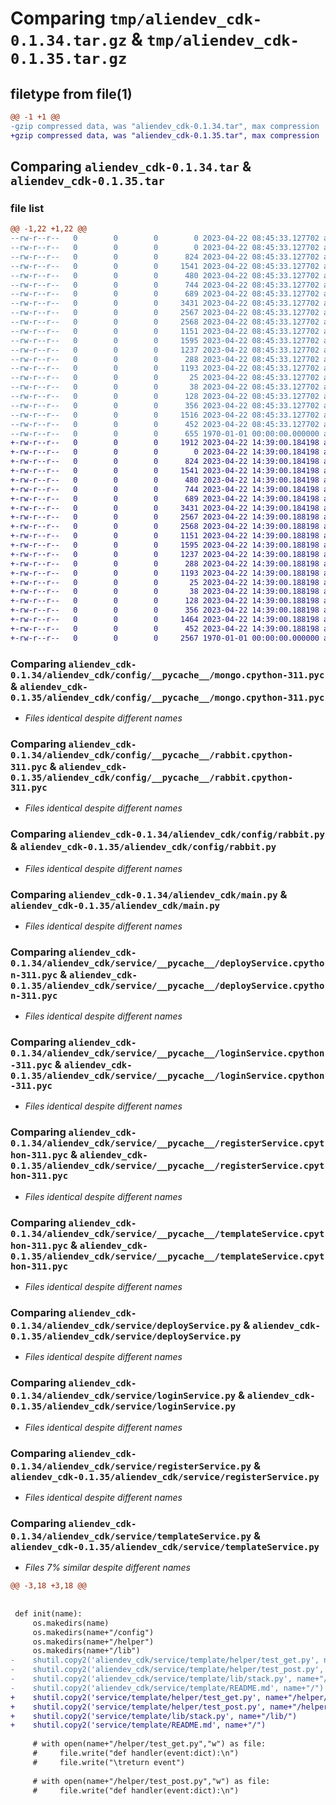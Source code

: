 # Comparing `tmp/aliendev_cdk-0.1.34.tar.gz` & `tmp/aliendev_cdk-0.1.35.tar.gz`

## filetype from file(1)

```diff
@@ -1 +1 @@
-gzip compressed data, was "aliendev_cdk-0.1.34.tar", max compression
+gzip compressed data, was "aliendev_cdk-0.1.35.tar", max compression
```

## Comparing `aliendev_cdk-0.1.34.tar` & `aliendev_cdk-0.1.35.tar`

### file list

```diff
@@ -1,22 +1,22 @@
--rw-r--r--   0        0        0        0 2023-04-22 08:45:33.127702 aliendev_cdk-0.1.34/README.md
--rw-r--r--   0        0        0        0 2023-04-22 08:45:33.127702 aliendev_cdk-0.1.34/aliendev_cdk/__init__.py
--rw-r--r--   0        0        0      824 2023-04-22 08:45:33.127702 aliendev_cdk-0.1.34/aliendev_cdk/config/__pycache__/mongo.cpython-311.pyc
--rw-r--r--   0        0        0     1541 2023-04-22 08:45:33.127702 aliendev_cdk-0.1.34/aliendev_cdk/config/__pycache__/rabbit.cpython-311.pyc
--rw-r--r--   0        0        0      480 2023-04-22 08:45:33.127702 aliendev_cdk-0.1.34/aliendev_cdk/config/mongo.py
--rw-r--r--   0        0        0      744 2023-04-22 08:45:33.127702 aliendev_cdk-0.1.34/aliendev_cdk/config/rabbit.py
--rw-r--r--   0        0        0      689 2023-04-22 08:45:33.127702 aliendev_cdk-0.1.34/aliendev_cdk/main.py
--rw-r--r--   0        0        0     3431 2023-04-22 08:45:33.127702 aliendev_cdk-0.1.34/aliendev_cdk/service/__pycache__/deployService.cpython-311.pyc
--rw-r--r--   0        0        0     2567 2023-04-22 08:45:33.127702 aliendev_cdk-0.1.34/aliendev_cdk/service/__pycache__/loginService.cpython-311.pyc
--rw-r--r--   0        0        0     2568 2023-04-22 08:45:33.127702 aliendev_cdk-0.1.34/aliendev_cdk/service/__pycache__/registerService.cpython-311.pyc
--rw-r--r--   0        0        0     1151 2023-04-22 08:45:33.127702 aliendev_cdk-0.1.34/aliendev_cdk/service/__pycache__/templateService.cpython-311.pyc
--rw-r--r--   0        0        0     1595 2023-04-22 08:45:33.127702 aliendev_cdk-0.1.34/aliendev_cdk/service/deployService.py
--rw-r--r--   0        0        0     1237 2023-04-22 08:45:33.127702 aliendev_cdk-0.1.34/aliendev_cdk/service/loginService.py
--rw-r--r--   0        0        0      288 2023-04-22 08:45:33.127702 aliendev_cdk-0.1.34/aliendev_cdk/service/logoutService.py
--rw-r--r--   0        0        0     1193 2023-04-22 08:45:33.127702 aliendev_cdk-0.1.34/aliendev_cdk/service/registerService.py
--rw-r--r--   0        0        0       25 2023-04-22 08:45:33.127702 aliendev_cdk-0.1.34/aliendev_cdk/service/template/README.md
--rw-r--r--   0        0        0       38 2023-04-22 08:45:33.127702 aliendev_cdk-0.1.34/aliendev_cdk/service/template/helper/test_get.py
--rw-r--r--   0        0        0      128 2023-04-22 08:45:33.127702 aliendev_cdk-0.1.34/aliendev_cdk/service/template/helper/test_post.py
--rw-r--r--   0        0        0      356 2023-04-22 08:45:33.127702 aliendev_cdk-0.1.34/aliendev_cdk/service/template/lib/stack.py
--rw-r--r--   0        0        0     1516 2023-04-22 08:45:33.127702 aliendev_cdk-0.1.34/aliendev_cdk/service/templateService.py
--rw-r--r--   0        0        0      452 2023-04-22 08:45:33.127702 aliendev_cdk-0.1.34/pyproject.toml
--rw-r--r--   0        0        0      655 1970-01-01 00:00:00.000000 aliendev_cdk-0.1.34/PKG-INFO
+-rw-r--r--   0        0        0     1912 2023-04-22 14:39:00.184198 aliendev_cdk-0.1.35/README.md
+-rw-r--r--   0        0        0        0 2023-04-22 14:39:00.184198 aliendev_cdk-0.1.35/aliendev_cdk/__init__.py
+-rw-r--r--   0        0        0      824 2023-04-22 14:39:00.184198 aliendev_cdk-0.1.35/aliendev_cdk/config/__pycache__/mongo.cpython-311.pyc
+-rw-r--r--   0        0        0     1541 2023-04-22 14:39:00.184198 aliendev_cdk-0.1.35/aliendev_cdk/config/__pycache__/rabbit.cpython-311.pyc
+-rw-r--r--   0        0        0      480 2023-04-22 14:39:00.184198 aliendev_cdk-0.1.35/aliendev_cdk/config/mongo.py
+-rw-r--r--   0        0        0      744 2023-04-22 14:39:00.184198 aliendev_cdk-0.1.35/aliendev_cdk/config/rabbit.py
+-rw-r--r--   0        0        0      689 2023-04-22 14:39:00.184198 aliendev_cdk-0.1.35/aliendev_cdk/main.py
+-rw-r--r--   0        0        0     3431 2023-04-22 14:39:00.184198 aliendev_cdk-0.1.35/aliendev_cdk/service/__pycache__/deployService.cpython-311.pyc
+-rw-r--r--   0        0        0     2567 2023-04-22 14:39:00.188198 aliendev_cdk-0.1.35/aliendev_cdk/service/__pycache__/loginService.cpython-311.pyc
+-rw-r--r--   0        0        0     2568 2023-04-22 14:39:00.188198 aliendev_cdk-0.1.35/aliendev_cdk/service/__pycache__/registerService.cpython-311.pyc
+-rw-r--r--   0        0        0     1151 2023-04-22 14:39:00.188198 aliendev_cdk-0.1.35/aliendev_cdk/service/__pycache__/templateService.cpython-311.pyc
+-rw-r--r--   0        0        0     1595 2023-04-22 14:39:00.188198 aliendev_cdk-0.1.35/aliendev_cdk/service/deployService.py
+-rw-r--r--   0        0        0     1237 2023-04-22 14:39:00.188198 aliendev_cdk-0.1.35/aliendev_cdk/service/loginService.py
+-rw-r--r--   0        0        0      288 2023-04-22 14:39:00.188198 aliendev_cdk-0.1.35/aliendev_cdk/service/logoutService.py
+-rw-r--r--   0        0        0     1193 2023-04-22 14:39:00.188198 aliendev_cdk-0.1.35/aliendev_cdk/service/registerService.py
+-rw-r--r--   0        0        0       25 2023-04-22 14:39:00.188198 aliendev_cdk-0.1.35/aliendev_cdk/service/template/README.md
+-rw-r--r--   0        0        0       38 2023-04-22 14:39:00.188198 aliendev_cdk-0.1.35/aliendev_cdk/service/template/helper/test_get.py
+-rw-r--r--   0        0        0      128 2023-04-22 14:39:00.188198 aliendev_cdk-0.1.35/aliendev_cdk/service/template/helper/test_post.py
+-rw-r--r--   0        0        0      356 2023-04-22 14:39:00.188198 aliendev_cdk-0.1.35/aliendev_cdk/service/template/lib/stack.py
+-rw-r--r--   0        0        0     1464 2023-04-22 14:39:00.188198 aliendev_cdk-0.1.35/aliendev_cdk/service/templateService.py
+-rw-r--r--   0        0        0      452 2023-04-22 14:39:00.188198 aliendev_cdk-0.1.35/pyproject.toml
+-rw-r--r--   0        0        0     2567 1970-01-01 00:00:00.000000 aliendev_cdk-0.1.35/PKG-INFO
```

### Comparing `aliendev_cdk-0.1.34/aliendev_cdk/config/__pycache__/mongo.cpython-311.pyc` & `aliendev_cdk-0.1.35/aliendev_cdk/config/__pycache__/mongo.cpython-311.pyc`

 * *Files identical despite different names*

### Comparing `aliendev_cdk-0.1.34/aliendev_cdk/config/__pycache__/rabbit.cpython-311.pyc` & `aliendev_cdk-0.1.35/aliendev_cdk/config/__pycache__/rabbit.cpython-311.pyc`

 * *Files identical despite different names*

### Comparing `aliendev_cdk-0.1.34/aliendev_cdk/config/rabbit.py` & `aliendev_cdk-0.1.35/aliendev_cdk/config/rabbit.py`

 * *Files identical despite different names*

### Comparing `aliendev_cdk-0.1.34/aliendev_cdk/main.py` & `aliendev_cdk-0.1.35/aliendev_cdk/main.py`

 * *Files identical despite different names*

### Comparing `aliendev_cdk-0.1.34/aliendev_cdk/service/__pycache__/deployService.cpython-311.pyc` & `aliendev_cdk-0.1.35/aliendev_cdk/service/__pycache__/deployService.cpython-311.pyc`

 * *Files identical despite different names*

### Comparing `aliendev_cdk-0.1.34/aliendev_cdk/service/__pycache__/loginService.cpython-311.pyc` & `aliendev_cdk-0.1.35/aliendev_cdk/service/__pycache__/loginService.cpython-311.pyc`

 * *Files identical despite different names*

### Comparing `aliendev_cdk-0.1.34/aliendev_cdk/service/__pycache__/registerService.cpython-311.pyc` & `aliendev_cdk-0.1.35/aliendev_cdk/service/__pycache__/registerService.cpython-311.pyc`

 * *Files identical despite different names*

### Comparing `aliendev_cdk-0.1.34/aliendev_cdk/service/__pycache__/templateService.cpython-311.pyc` & `aliendev_cdk-0.1.35/aliendev_cdk/service/__pycache__/templateService.cpython-311.pyc`

 * *Files identical despite different names*

### Comparing `aliendev_cdk-0.1.34/aliendev_cdk/service/deployService.py` & `aliendev_cdk-0.1.35/aliendev_cdk/service/deployService.py`

 * *Files identical despite different names*

### Comparing `aliendev_cdk-0.1.34/aliendev_cdk/service/loginService.py` & `aliendev_cdk-0.1.35/aliendev_cdk/service/loginService.py`

 * *Files identical despite different names*

### Comparing `aliendev_cdk-0.1.34/aliendev_cdk/service/registerService.py` & `aliendev_cdk-0.1.35/aliendev_cdk/service/registerService.py`

 * *Files identical despite different names*

### Comparing `aliendev_cdk-0.1.34/aliendev_cdk/service/templateService.py` & `aliendev_cdk-0.1.35/aliendev_cdk/service/templateService.py`

 * *Files 7% similar despite different names*

```diff
@@ -3,18 +3,18 @@
 
 
 def init(name):
     os.makedirs(name)
     os.makedirs(name+"/config")
     os.makedirs(name+"/helper")
     os.makedirs(name+"/lib")
-    shutil.copy2('aliendev_cdk/service/template/helper/test_get.py', name+"/helper/")
-    shutil.copy2('aliendev_cdk/service/template/helper/test_post.py', name+"/helper/")
-    shutil.copy2('aliendev_cdk/service/template/lib/stack.py', name+"/lib/")
-    shutil.copy2('aliendev_cdk/service/template/README.md', name+"/")
+    shutil.copy2('service/template/helper/test_get.py', name+"/helper/")
+    shutil.copy2('service/template/helper/test_post.py', name+"/helper/")
+    shutil.copy2('service/template/lib/stack.py', name+"/lib/")
+    shutil.copy2('service/template/README.md', name+"/")
 
     # with open(name+"/helper/test_get.py","w") as file:
     #     file.write("def handler(event:dict):\n")
     #     file.write("\treturn event")
     
     # with open(name+"/helper/test_post.py","w") as file:
     #     file.write("def handler(event:dict):\n")
```


